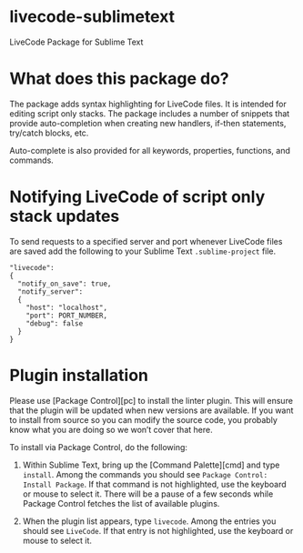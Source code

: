 livecode-sublimetext
==============
LiveCode Package for Sublime Text

# What does this package do?

The package adds syntax highlighting for LiveCode files. It is intended for editing script only stacks. The package includes a number of snippets that provide auto-completion when creating new handlers, if-then statements, try/catch blocks, etc.

Auto-complete is also provided for all keywords, properties, functions, and commands.

# Notifying LiveCode of script only stack updates

To send requests to a specified server and port whenever LiveCode files are saved add the following to your Sublime Text `.sublime-project` file.

```
"livecode":
{
  "notify_on_save": true,
  "notify_server":
  {
    "host": "localhost",
    "port": PORT_NUMBER,
    "debug": false
  }
}
```

# Plugin installation
Please use [Package Control][pc] to install the linter plugin. This will ensure that the plugin will be updated when new versions are available. If you want to install from source so you can modify the source code, you probably know what you are doing so we won’t cover that here.

To install via Package Control, do the following:

1. Within Sublime Text, bring up the [Command Palette][cmd] and type `install`. Among the commands you should see `Package Control: Install Package`. If that command is not highlighted, use the keyboard or mouse to select it. There will be a pause of a few seconds while Package Control fetches the list of available plugins.

2. When the plugin list appears, type `livecode`. Among the entries you should see `LiveCode`. If that entry is not highlighted, use the keyboard or mouse to select it.
